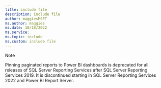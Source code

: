 ```yaml
---
title: include file
description: include file
author: maggiesMSFT
ms.author: maggies
ms.date: 10/18/2022
ms.service:
ms.topic: include
ms.custom: include file
---
```


>[!NOTE]
>Pinning paginated reports to Power BI dashboards is deprecated for all releases of SQL Server Reporting Services after SQL Server Reporting Services 2019. It is discontinued starting in SQL Server Reporting Services 2022 and Power BI Report Server.
